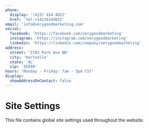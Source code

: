 ```yaml
---
phone:
  display: '(423) 414-4022'
  href: 'tel:+14234144022'
email: 'info@verygoodmarketing.com'
social:
  facebook: 'https://facebook.com/verygoodmarketing'
  instagram: 'https://instagram.com/verygoodmarketing'
  linkedin: 'https://linkedin.com/company/verygoodmarketing'
address:
  street: '2703 Park Ave NW'
  city: 'Hartselle'
  state: 'AL'
  zip: '35640'
hours: 'Monday - Friday: 7am - 5pm CST'
display:
  showAddressOnContact: false
---
```


# Site Settings

This file contains global site settings used throughout the website.
